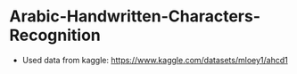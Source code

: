 # Arabic-Handwritten-Characters-Recognition
- Used data from kaggle: https://www.kaggle.com/datasets/mloey1/ahcd1
